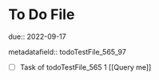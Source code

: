 # To Do File

due:: 2022-09-17

metadatafield:: todoTestFile_565_97

- [ ] Task of todoTestFile_565 1 [[Query me]]
